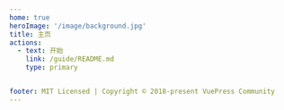 ```yaml
---
home: true
heroImage: '/image/background.jpg'
title: 主页
actions:
  - text: 开始
    link: /guide/README.md
    type: primary


footer: MIT Licensed | Copyright © 2018-present VuePress Community
---
```


